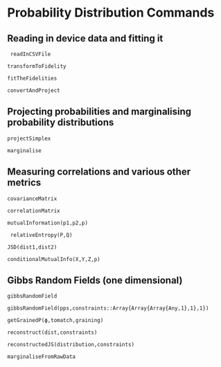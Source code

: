 # Probability Distribution Commands


## Reading in device data and fitting it

```@docs
 readInCSVFile
```


```@docs
transformToFidelity
```

```@docs
fitTheFidelities
```

```@docs
convertAndProject
```


## Projecting probabilities and marginalising probability distributions

```@docs
projectSimplex
```


```@docs
marginalise
```

## Measuring correlations and various other metrics

```@docs
covarianceMatrix
```


```@docs
correlationMatrix
```


```@docs
mutualInformation(p1,p2,p)
```


```@docs
 relativeEntropy(P,Q)
```


```@docs
JSD(dist1,dist2)
```

```@docs
conditionalMutualInfo(X,Y,Z,p)
```



## Gibbs Random Fields (one dimensional)


```@docs
gibbsRandomField
```

```@docs
gibbsRandomField(pps,constraints::Array{Array{Array{Any,1},1},1})
```


```@docs
getGrainedP(ϕ,tomatch,graining)
```


```@docs
reconstruct(dist,constraints)
```


```@docs
reconstructedJS(distribution,constraints)
```

```@docs
marginaliseFromRawData
```
